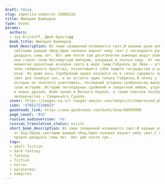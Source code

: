 ```yaml
---
draft: false
slug: imperiia-vampirov-1b08b326
title: Империя Вампиров
type: books
params:
  authors:
  - Jay Kristoff, Джей Кристофф
  book_title: Империя Вампиров
  book_description: Из чаши священной изливается свет,И верные руки избавят от бед.Перед
    светлыми давший обед,Один человек вернет небу свет.С последнего рассвета прошло
    двадцать семь лет. Вот уже почти три десятилетия вампиры ведут войну с человечеством;
    они строят свою бессмертную империю, разрывая в клочья нашу. От человечества остаются
    немногие крохотные искорки света в море тьмы.Габриэль де Леон – угодник-среброносец,
    член священного братства, посвятившего себя защите государства и церкви от созданий
    ночи. Но даже весь Серебряный орден оказался не в силах сдержать прилив, когда
    свет дня покинул нас, и во остался один только Габриэль.В плену у тех самых чудовищ,
    которых он поклялся уничтожить, последний угодник-среброносец вынужден рассказывать
    свою историю. Историю легендарных сражений и запретной любви, утраченной веры
    и новых друзей, Войн крови и Вечного Короля, а также поисков последней надежды
    человечества – Священного Грааля.
  cover: https://images-na.ssl-images-amazon.com/images/S/compressed.photo.goodreads.com/books/1646588774i/60560990.jpg
  isbn: '9785171188023'
  goodreads_link: https://www.goodreads.com/book/show/60560990
  page_count: '832'
  russian_audioversion: 'no'
  russian_translation_status: exists
  short_book_description: Из чаши священной изливается свет,И верные руки избавят
    от бед.Перед светлыми давший обед,Один человек вернет небу свет.С последнего рассвета
    прошло двадцать семь лет. Вот уже почти три...
  tags:
  - adult fiction
  - dark fantasy
  - fantasy
  - fiction
  - horror
  - paranormal
  - vampires
---
```

